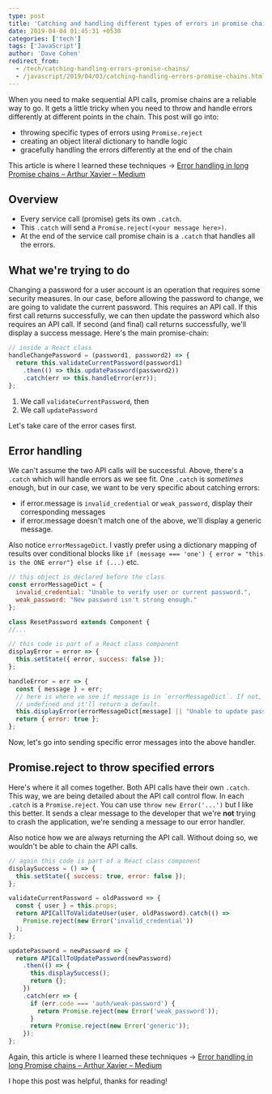 ```yaml
---
type: post
title: 'Catching and handling different types of errors in promise chains'
date: 2019-04-04 01:45:31 +0530
categories: ['tech']
tags: ['JavaScript']
author: 'Dave Cohen'
redirect_from:
  - /tech/catching-handling-errors-promise-chains/
  - /javascript/2019/04/03/catching-handling-errors-promise-chains.html
---
```


When you need to make sequential API calls, promise chains are a reliable way to go. It gets a little tricky when you need to throw and handle errors differently at different points in the chain. This post will go into:

- throwing specific types of errors using `Promise.reject`
- creating an object literal dictionary to handle logic
- gracefully handling the errors differently at the end of the chain

This article is where I learned these techniques -> [Error handling in long Promise chains – Arthur Xavier – Medium](https://medium.com/@arthurxavier/error-handling-in-long-promise-chains-155f610b5bc6)

## Overview

- Every service call (promise) gets its own `.catch`.
- This `.catch` will send a `Promise.reject(<your message here>)`.
- At the end of the service call promise chain is a `.catch` that handles all the errors.

## What we're trying to do

Changing a password for a user account is an operation that requires some security measures. In our case, before allowing the password to change, we are going to validate the current password. This requires an API call. If this first call returns successfully, we can then update the password which also requires an API call. If second (and final) call returns successfully, we'll display a success message. Here's the main promise-chain:

```js
// inside a React class
handleChangePassword = (password1, password2) => {
  return this.validateCurrentPassword(password1)
    .then(() => this.updatePassword(password2))
    .catch(err => this.handleError(err));
};
```

1. We call `validateCurrentPassword`, then
2. We call `updatePassword`

Let's take care of the error cases first.

## Error handling

We can't assume the two API calls will be successful. Above, there's a `.catch` which will handle errors as we see fit. One `.catch` is _sometimes_ enough, but in our case, we want to be very specific about catching errors:

- if error.message is `invalid_credential` or `weak_password`, display their corresponding messages
- if error.message doesn't match one of the above, we'll display a generic message.

Also notice `errorMessageDict`. I vastly prefer using a dictionary mapping of results over conditional blocks like `if (message === 'one') { error = "this is the ONE error"} else if (...)` etc.

```js
// this object is declared before the class
const errorMessageDict = {
  invalid_credential: "Unable to verify user or current password.",
  weak_password: "New password isn't strong enough."
};

class ResetPassword extends Component {
//...

// this code is part of a React class component
displayError = error => {
  this.setState({ error, success: false });
};

handleError = err => {
  const { message } = err;
  // here is where we see if message is in `errorMessageDict`. If not, it'll be
  // undefined and it'll return a default.
  this.displayError(errorMessageDict[message] || "Unable to update password.");
  return { error: true };
};
```

Now, let's go into sending specific error messages into the above handler.

## Promise.reject to throw specified errors

Here's where it all comes together. Both API calls have their own `.catch`. This way, we are being detailed about the API call control flow. In each `.catch` is a `Promise.reject`. You can use `throw new Error('...')` but I like this better. It sends a clear message to the developer that we're **not** trying to crash the application, we're sending a message to our error handler.

Also notice how we are always returning the API call. Without doing so, we wouldn't be able to chain the API calls.

```js
// again this code is part of a React class component
displaySuccess = () => {
  this.setState({ success: true, error: false });
};

validateCurrentPassword = oldPassword => {
  const { user } = this.props;
  return APICallToValidateUser(user, oldPassword).catch(() =>
    Promise.reject(new Error('invalid_credential'))
  );
};

updatePassword = newPassword => {
  return APICallToUpdatePassword(newPassword)
    .then(() => {
      this.displaySuccess();
      return {};
    })
    .catch(err => {
      if (err.code === 'auth/weak-password') {
        return Promise.reject(new Error('weak_password'));
      }
      return Promise.reject(new Error('generic'));
    });
};
```

Again, this article is where I learned these techniques -> [Error handling in long Promise chains – Arthur Xavier – Medium](https://medium.com/@arthurxavier/error-handling-in-long-promise-chains-155f610b5bc6)

I hope this post was helpful, thanks for reading!
